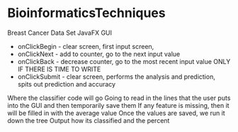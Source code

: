 # BioinformaticsTechniques
Breast Cancer Data Set JavaFX GUI

 * onClickBegin - clear screen, first input screen,
 * onClickNext - add to counter, go to the next input value
 * onClickBack - decrease counter, go to the most recent input value ONLY IF THERE IS TIME TO WRITE
 * onClickSubmit - clear screen, performs the analysis and prediction, spits out prediction and accuracy

Where the classifier code will go
Going to read in the lines that the user puts into the GUI and then temporarily save them
If any feature is missing, then it will be filled in with the average value
Once the values are saved, we run it down the tree
Output how its classified and the percent
